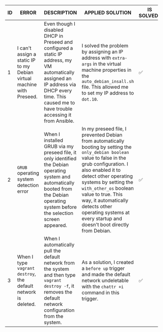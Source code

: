 |ID| ERROR | DESCRIPTION | APPLIED SOLUTION | IS SOLVED? | DATE |
|-------|-------|----------|--------|------|------|
|1|I can't assign a static IP to my Debian virtual machine with Preseed. | Even though I disabled DHCP in Preseed and configured a static IP address, my VM automatically assigned an IP address via DHCP every time. This caused me to have trouble accessing it from Ansible. | I solved the problem by assigning an IP address with `extra-args` in the virtual machine properties in the `auto_debian_insall.sh` file. This allowed me to set my IP address to `dot.10`. | ✅ | 04.07.2025 |
|2|`GRUB` operating system detection error | When I installed GRUB via my preseed file, it only identified the Debian operating system and automatically booted from the Debian operating system before the selection screen appeared. | In my preseed file, I prevented Debian from automatically booting by setting the `only_debian boolean` value to false in the grub configuration. I also enabled it to detect other operating systems by setting the `with_other_os` boolean value to true. This way, it automatically detects other operating systems at every startup and doesn't boot directly from Debian. | ✅ | 04.07.2025 |
|3| When I type `vagrant destroy`, the default network is deleted. | When I automatically pull the default network from the system and then type `vagrant destroy -f`, it removes the default network configuration from the system. | As a solution, I created a `before up` trigger and made the default network undeletable with the `chattr +i` command in this trigger. | ✅ | 14.07.2025 |


